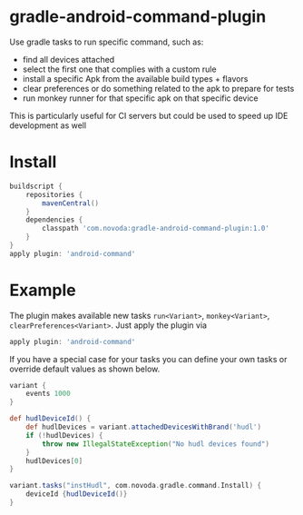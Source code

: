 gradle-android-command-plugin
=============================

Use gradle tasks to run specific command, such as:

- find all devices attached
- select the first one that complies with a custom rule
- install a specific Apk from the available build types + flavors
- clear preferences or do something related to the apk to prepare for tests
- run monkey runner for that specific apk on that specific device


This is particularly useful for CI servers but could be used to speed up IDE development as well

Install
=============================

```groovy
buildscript {
    repositories {
        mavenCentral()
    }
    dependencies {
        classpath 'com.novoda:gradle-android-command-plugin:1.0'
    }
}
apply plugin: 'android-command'
```

Example
=============================

The plugin makes available new tasks `run<Variant>`, `monkey<Variant>`, `clearPreferences<Variant>`.
Just apply the plugin via

```groovy
apply plugin: 'android-command'
```

If you have a special case for your tasks you can define your own tasks or override
default values as shown below.

```groovy
variant {
    events 1000
}

def hudlDeviceId() {
    def hudlDevices = variant.attachedDevicesWithBrand('hudl')
    if (!hudlDevices) {
        throw new IllegalStateException("No hudl devices found")
    }
    hudlDevices[0]
}

variant.tasks("instHudl", com.novoda.gradle.command.Install) {
    deviceId {hudlDeviceId()}
}
```
